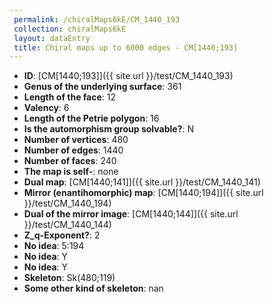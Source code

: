 ```yaml
--- 
 permalink: /chiralMaps6kE/CM_1440_193 
 collection: chiralMaps6kE
 layout: dataEntry
 title: Chiral maps up to 6000 edges - CM[1440;193]
---
```


- **ID**: [CM[1440;193]]({{ site.url }}/test/CM_1440_193)
- **Genus of the underlying surface**: 361
- **Length of the face**: 12
- **Valency**: 6
- **Length of the Petrie polygon**: 16
- **Is the automorphism group solvable?**: N
- **Number of vertices**: 480
- **Number of edges**: 1440
- **Number of faces**: 240
- **The map is self-**: none
- **Dual map**: [CM[1440;141]]({{ site.url }}/test/CM_1440_141)
- **Mirror (enantihomorphic) map**: [CM[1440;194]]({{ site.url }}/test/CM_1440_194)
- **Dual of the mirror image**: [CM[1440;144]]({{ site.url }}/test/CM_1440_144)
- **Z_q-Exponent?**: 2
- **No idea**:  5:194
- **No idea**: Y
- **No idea**: Y
- **Skeleton**: Sk(480;119)
- **Some other kind of skeleton**: nan
